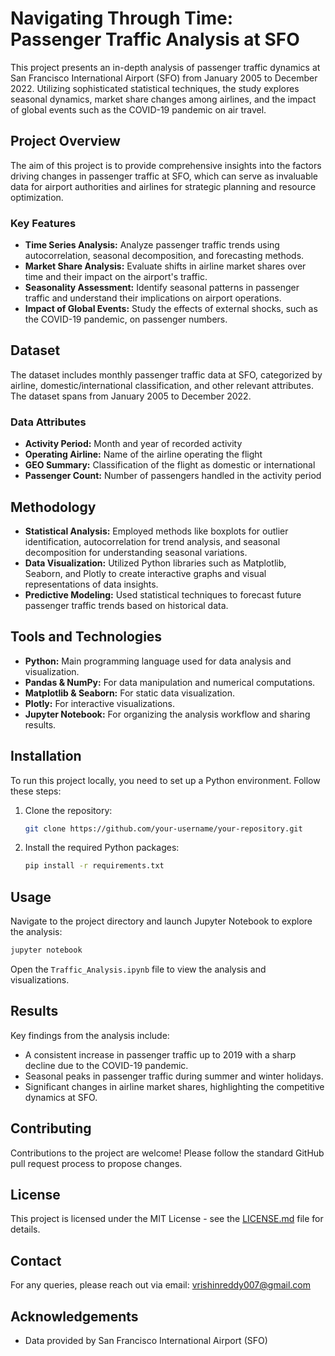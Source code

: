 
# Navigating Through Time: Passenger Traffic Analysis at SFO

This project presents an in-depth analysis of passenger traffic dynamics at San Francisco International Airport (SFO) from January 2005 to December 2022. Utilizing sophisticated statistical techniques, the study explores seasonal dynamics, market share changes among airlines, and the impact of global events such as the COVID-19 pandemic on air travel.

## Project Overview

The aim of this project is to provide comprehensive insights into the factors driving changes in passenger traffic at SFO, which can serve as invaluable data for airport authorities and airlines for strategic planning and resource optimization.

### Key Features

- **Time Series Analysis:** Analyze passenger traffic trends using autocorrelation, seasonal decomposition, and forecasting methods.
- **Market Share Analysis:** Evaluate shifts in airline market shares over time and their impact on the airport's traffic.
- **Seasonality Assessment:** Identify seasonal patterns in passenger traffic and understand their implications on airport operations.
- **Impact of Global Events:** Study the effects of external shocks, such as the COVID-19 pandemic, on passenger numbers.

## Dataset

The dataset includes monthly passenger traffic data at SFO, categorized by airline, domestic/international classification, and other relevant attributes. The dataset spans from January 2005 to December 2022.

### Data Attributes

- **Activity Period:** Month and year of recorded activity
- **Operating Airline:** Name of the airline operating the flight
- **GEO Summary:** Classification of the flight as domestic or international
- **Passenger Count:** Number of passengers handled in the activity period

## Methodology

- **Statistical Analysis:** Employed methods like boxplots for outlier identification, autocorrelation for trend analysis, and seasonal decomposition for understanding seasonal variations.
- **Data Visualization:** Utilized Python libraries such as Matplotlib, Seaborn, and Plotly to create interactive graphs and visual representations of data insights.
- **Predictive Modeling:** Used statistical techniques to forecast future passenger traffic trends based on historical data.

## Tools and Technologies

- **Python:** Main programming language used for data analysis and visualization.
- **Pandas & NumPy:** For data manipulation and numerical computations.
- **Matplotlib & Seaborn:** For static data visualization.
- **Plotly:** For interactive visualizations.
- **Jupyter Notebook:** For organizing the analysis workflow and sharing results.


## Installation

To run this project locally, you need to set up a Python environment. Follow these steps:

1. Clone the repository:
   ```bash
   git clone https://github.com/your-username/your-repository.git
   ```
2. Install the required Python packages:
   ```bash
   pip install -r requirements.txt
   ```

## Usage

Navigate to the project directory and launch Jupyter Notebook to explore the analysis:

```bash
jupyter notebook
```

Open the `Traffic_Analysis.ipynb` file to view the analysis and visualizations.

## Results

Key findings from the analysis include:
- A consistent increase in passenger traffic up to 2019 with a sharp decline due to the COVID-19 pandemic.
- Seasonal peaks in passenger traffic during summer and winter holidays.
- Significant changes in airline market shares, highlighting the competitive dynamics at SFO.

## Contributing

Contributions to the project are welcome! Please follow the standard GitHub pull request process to propose changes.

## License

This project is licensed under the MIT License - see the [LICENSE.md](LICENSE.md) file for details.

## Contact

For any queries, please reach out via email: vrishinreddy007@gmail.com

## Acknowledgements


- Data provided by San Francisco International Airport (SFO)
